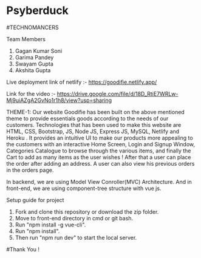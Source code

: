# Psyberduck

#TECHNOMANCERS

Team Members
1. Gagan Kumar Soni
2. Garima Pandey
3. Swayam Gupta
4. Akshita Gupta

Live deployment link of netlify :- https://goodifie.netlify.app/

Link for the video :- https://drive.google.com/file/d/18D_RtiE7WRLw-Mj9uiAZgA2GvNo1r1h8/view?usp=sharing

THEME-1: 
Our website Goodifie has been built on the above mentioned theme to provide essentials goods according to the needs of our customers.
Technologies that has been used to make this website are HTML, CSS, Bootstrap, JS, Node JS, Express JS, MySQL, Netlify and Heroku . It provides an intuitive UI to make our products more appealing to the customers with an interactive Home Screen, Login and Signup Window, Categories Catalogue to browse through the various items, and finally the Cart to add as many items as the user wishes ! After that a user can place the order after adding an address. A user can also view his previous orders in the orders page.

In backend, we are using Model View Conroller(MVC) Architecture. And in front-end, we are using component-tree structure with vue js.

Setup guide for project
1. Fork and clone this repository or download the zip folder.
2. Move to front-end directory in cmd or git bash.
3. Run "npm install -g vue-cli".
4. Run "npm install".
5. Then run "npm run dev" to start the local server.

#Thank You !
